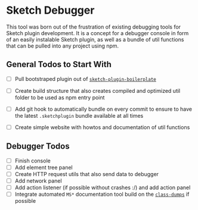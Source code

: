 # Sketch Debugger

This tool was born out of the frustration of existing debugging tools for Sketch plugin development. It is a concept for a debugger console in form of an easily instalable Sketch plugin, as well as a bundle of util functions that can be pulled into any project using npm.

## General Todos to Start With

 - [ ] Pull bootstraped plugin out of [`sketch-plugin-boilerplate`](https://github.com/julianburr/sketch-plugin-boilerplate)
 - [ ] Create build structure that also creates compiled and optimized util folder to be used as npm entry point
 - [ ] Add git hook to automatically bundle on every commit to ensure to have the latest `.sketchplugin` bundle available at all times
 - [ ] Create simple website with howtos and documentation of util functions


## Debugger Todos

 - [ ] Finish console
 - [ ] Add element tree panel
 - [ ] Create HTTP request utils that also send data to debugger 
 - [ ] Add network panel
 - [ ] Add action listener (if possible without crashes :/) and add action panel
 - [ ] Integrate automated `MS*` documentation tool build on the [`class-dumps`](https://github.com/abynim/Sketch-Headers) if possible